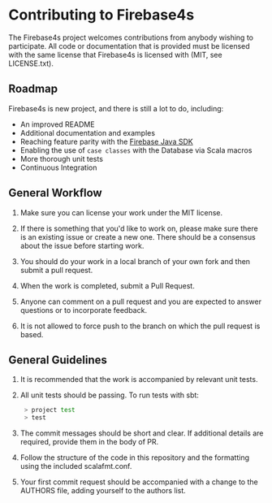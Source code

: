 # Contributing to Firebase4s

The Firebase4s project welcomes contributions from anybody wishing to participate.
All code or documentation that is provided must be licensed with the same
license that Firebase4s is licensed with (MIT, see LICENSE.txt).

## Roadmap

Firebase4s is new project, and there is still a lot to do, including:

 - An improved README
 - Additional documentation and examples
 - Reaching feature parity with the [Firebase Java SDK](https://firebase.google.com/docs/admin/setup)
 - Enabling the use of `case classes` with the Database via Scala macros
 - More thorough unit tests
 - Continuous Integration

## General Workflow

1. Make sure you can license your work under the MIT license.

2. If there is something that you'd like to work on, please make sure
   there is an existing issue or create a new one.  There should be
   a consensus about the issue before starting work.

3. You should do your work in a local branch of your own fork and
   then submit a pull request.

4. When the work is completed, submit a Pull Request.

5. Anyone can comment on a pull request and you are expected to
   answer questions or to incorporate feedback.

6. It is not allowed to force push to the branch on which the pull
   request is based.

## General Guidelines

1. It is recommended that the work is accompanied by relevant unit
   tests.

2. All unit tests should be passing. To run tests with sbt:

   ```bash
    > project test
    > test
   ```

3. The commit messages should be short and clear.  If additional
   details are required, provide them in the body of PR.

4. Follow the structure of the code in this repository and the
   formatting using the included scalafmt.conf.

5. Your first commit request should be accompanied with a change to
   the AUTHORS file, adding yourself to the authors list.

